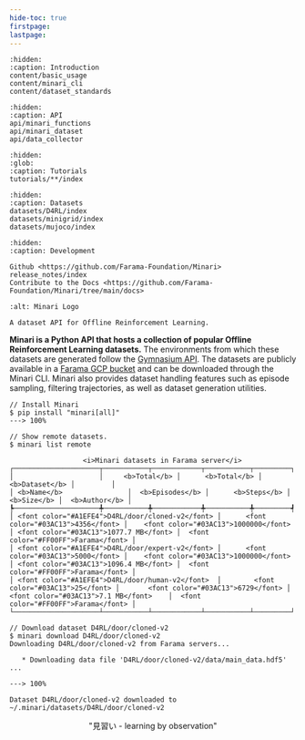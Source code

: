 ```yaml
---
hide-toc: true
firstpage:
lastpage:
---
```


```{toctree}
:hidden:
:caption: Introduction
content/basic_usage
content/minari_cli
content/dataset_standards
```

```{toctree}
:hidden:
:caption: API
api/minari_functions
api/minari_dataset
api/data_collector
```

```{toctree}
:hidden:
:glob:
:caption: Tutorials
tutorials/**/index
```

```{toctree}
:hidden:
:caption: Datasets
datasets/D4RL/index
datasets/minigrid/index
datasets/mujoco/index
```

```{toctree}
:hidden:
:caption: Development

Github <https://github.com/Farama-Foundation/Minari>
release_notes/index
Contribute to the Docs <https://github.com/Farama-Foundation/Minari/tree/main/docs>
```

```{project-logo} _static/img/minari-text.png
:alt: Minari Logo
```

```{project-heading}
A dataset API for Offline Reinforcement Learning.
```

**Minari is a Python API that hosts a collection of popular Offline Reinforcement Learning datasets.** The environments from which these datasets are generated follow the [Gymnasium API](https://gymnasium.farama.org/). The datasets are publicly available in a [Farama GCP bucket](https://console.cloud.google.com/storage/browser/minari-remote) and can be downloaded through the Minari CLI. Minari also provides dataset handling features such as episode sampling, filtering trajectories, as well as dataset generation utilities.

<div class="termy">

```console
// Install Minari
$ pip install "minari[all]"
---> 100%

// Show remote datasets.
$ minari list remote

                  <i>Minari datasets in Farama server</i>
┌─────────────────────┬───────────┬────────────┬───────────┬─────────┐
│                     │     <b>Total</b> │      <b>Total</b> │   <b>Dataset</b> │         │
│ <b>Name</b>                │  <b>Episodes</b> │      <b>Steps</b> │      <b>Size</b> │  <b>Author</b> │
┡─────────────────────╇───────────╇────────────╇───────────╇─────────┩
│ <font color="#A1EFE4">D4RL/door/cloned-v2</font> │      <font color="#03AC13">4356</font> │    <font color="#03AC13">1000000</font> │ <font color="#03AC13">1077.7 MB</font> │  <font color="#FF00FF">Farama</font> │
│ <font color="#A1EFE4">D4RL/door/expert-v2</font> │      <font color="#03AC13">5000</font> │    <font color="#03AC13">1000000</font> │ <font color="#03AC13">1096.4 MB</font> │  <font color="#FF00FF">Farama</font> │
│ <font color="#A1EFE4">D4RL/door/human-v2</font>  │        <font color="#03AC13">25</font> │       <font color="#03AC13">6729</font> │ <font color="#03AC13">7.1 MB</font>    │  <font color="#FF00FF">Farama</font> │
└─────────────────────┴───────────┴────────────┴───────────┴─────────┘

// Download dataset D4RL/door/cloned-v2
$ minari download D4RL/door/cloned-v2
Downloading D4RL/door/cloned-v2 from Farama servers...

   * Downloading data file 'D4RL/door/cloned-v2/data/main_data.hdf5' ...

---> 100%

Dataset D4RL/door/cloned-v2 downloaded to ~/.minari/datasets/D4RL/door/cloned-v2

```
</div>

<p style="text-align: center;">
"見習い - learning by observation"
</p>
